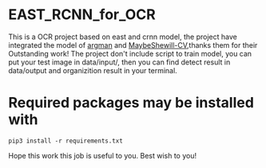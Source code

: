 # EAST_RCNN_for_OCR
This is a OCR project based on east and crnn model, the project have integrated the model of [argman](https://github.com/argman/EAST) and [MaybeShewill-CV](https://github.com/MaybeShewill-CV/CRNN_Tensorflow),thanks them for their Outstanding work! The project don't include script to train model, you can put your test image in data/input/, then you can find detect result in data/output and organizition result in your terminal.

# Required packages may be installed with

```
pip3 install -r requirements.txt
```

Hope this work this job is useful to you. Best wish to you!
